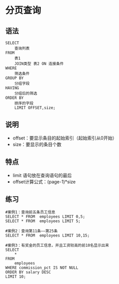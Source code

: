 # 分页查询

## 语法

```mysql
SELECT
	查询列表 
FROM
	表1
	JOIN类型 表2 ON 连接条件 
WHERE
	筛选条件 
GROUP BY
	分组字段 
HAVING
	分组后的筛选 
ORDER BY
	排序的字段 
	LIMIT OFFSET,size;
```

## 说明

- offset：要显示条目的起始索引（起始索引从0开始）
- size：要显示的条目个数

## 特点

- limit 语句放在查询语句的最后
- offset计算公式：(page-1)*size

## 练习

```mysql
#案例1：查询前五条员工信息
SELECT * FROM  employees LIMIT 0,5;
SELECT * FROM  employees LIMIT 5;

#案例2：查询第11条——第25条
SELECT * FROM  employees LIMIT 10,15;

#案例3：有奖金的员工信息，并且工资较高的前10名显示出来
SELECT 
    * 
FROM
    employees 
WHERE commission_pct IS NOT NULL 
ORDER BY salary DESC 
LIMIT 10;

```

